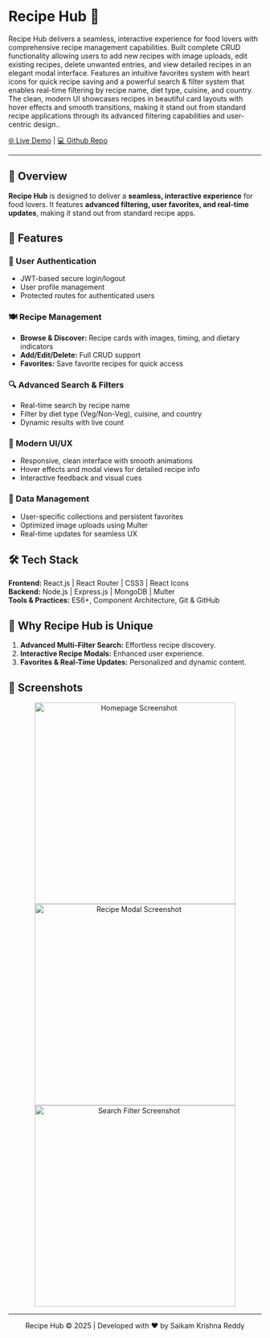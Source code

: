 # Recipe Hub 🍳

Recipe Hub delivers a seamless, interactive experience for food lovers with comprehensive recipe management capabilities. Built complete CRUD functionality allowing users to add new recipes with image uploads, edit existing recipes, delete unwanted entries, and view detailed recipes in an elegant modal interface. Features an intuitive favorites system with heart icons for quick recipe saving and a powerful search & filter system that enables real-time filtering by recipe name, diet type, cuisine, and country. The clean, modern UI showcases recipes in beautiful card layouts with hover effects and smooth transitions, making it stand out from standard recipe applications through its advanced filtering capabilities and user-centric design.</strong>.



  <a href="#">🌐 Live Demo</a> | 
  <a href="https://github.com/krishnareddy006/Recipe-Hub">💻 Github Repo</a> 


---

## 🚀 Overview

**Recipe Hub** is designed to deliver a **seamless, interactive experience** for food lovers. It features **advanced filtering, user favorites, and real-time updates**, making it stand out from standard recipe apps.  



## 🔑 Features

### 🔐 User Authentication
- JWT-based secure login/logout  
- User profile management  
- Protected routes for authenticated users  

### 🍽️ Recipe Management
- **Browse & Discover:** Recipe cards with images, timing, and dietary indicators  
- **Add/Edit/Delete:** Full CRUD support  
- **Favorites:** Save favorite recipes for quick access  

### 🔍 Advanced Search & Filters
- Real-time search by recipe name  
- Filter by diet type (Veg/Non-Veg), cuisine, and country  
- Dynamic results with live count  

### 🎨 Modern UI/UX
- Responsive, clean interface with smooth animations  
- Hover effects and modal views for detailed recipe info  
- Interactive feedback and visual cues  

### 💾 Data Management
- User-specific collections and persistent favorites  
- Optimized image uploads using Multer  
- Real-time updates for seamless UX  



## 🛠️ Tech Stack

**Frontend:** React.js | React Router | CSS3 | React Icons  
**Backend:** Node.js | Express.js | MongoDB | Multer  
**Tools & Practices:** ES6+, Component Architecture, Git & GitHub  



## 🌟 Why Recipe Hub is Unique
1. **Advanced Multi-Filter Search:** Effortless recipe discovery.  
2. **Interactive Recipe Modals:** Enhanced user experience.  
3. **Favorites & Real-Time Updates:** Personalized and dynamic content.  



## 📸 Screenshots

<p align="center">
  <img src="#" alt="Homepage Screenshot" width="400"/>
  <img src="#" alt="Recipe Modal Screenshot" width="400"/>
  <img src="#" alt="Search Filter Screenshot" width="400"/>
</p>

---

<p align="center">Recipe Hub © 2025 | Developed with ❤️ by Saikam Krishna Reddy</p>

